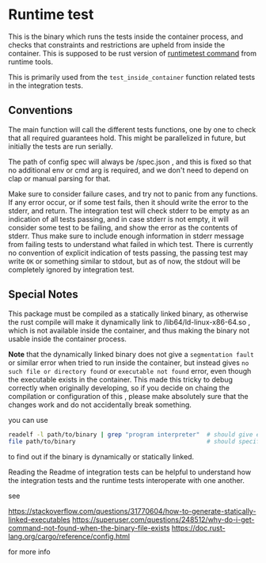 # Runtime test

This is the binary which runs the tests inside the container process, and checks that constraints and restrictions are upheld from inside the container. This is supposed to be rust version of [runtimetest command](https://github.com/opencontainers/runtime-tools/tree/master/cmd/runtimetest) from runtime tools.

This is primarily used from the `test_inside_container` function related tests in the integration tests.

## Conventions

The main function will call the different tests functions, one by one to check that all required guarantees hold. This might be parallelized in future, but initially the tests are run serially.

The path of config spec will always be /spec.json , and this is fixed so that no additional env or cmd arg is required, and we don't need to depend on clap or manual parsing for that.

Make sure to consider failure cases, and try not to panic from any functions. If any error occur, or if some test fails, then it should write the error to the stderr, and return. The integration test will check stderr to be empty as an indication of all tests passing, and in case stderr is not empty, it will consider some test to be failing, and show the error as the contents of stderr. Thus make sure to include enough information in stderr message from failing tests to understand what failed in which test.
There is currently no convention of explicit indication of tests passing, the passing test may write `OK` or something similar to stdout, but as of now, the stdout will be completely ignored by integration test.

## Special Notes

This package must be compiled as a statically linked binary, as otherwise the rust compile will make it dynamically link to /lib64/ld-linux-x86-64.so , which is not available inside the container, and thus making the binary not usable inside the container process.

**Note** that the dynamically linked binary does not give a `segmentation fault` or similar error when tried to run inside the container, but instead gives `no such file or directory found` or `executable not found` error, even though the executable exists in the container. This made this tricky to debug correctly when originally developing, so if you decide on chaing the compilation or configuration of this , please make absolutely sure that the changes work and do not accidentally break something.

you can use

```bash
readelf -l path/to/binary | grep "program interpreter"  # should give empty output
file path/to/binary                                     # should specify statically linked in output
```

to find out if the binary is dynamically or statically linked.

Reading the Readme of integration tests can be helpful to understand how the integration tests and the runtime tests interoperate with one another.

see

https://stackoverflow.com/questions/31770604/how-to-generate-statically-linked-executables
https://superuser.com/questions/248512/why-do-i-get-command-not-found-when-the-binary-file-exists
https://doc.rust-lang.org/cargo/reference/config.html

for more info
